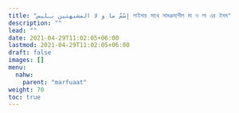 ```yaml
---
title: "إِسْمٌ ما و لا المشبهتين بـليس লাইসার সাথে সামঞ্জস্যশীল মা ও লা এর ইসম"
description: ""
lead: ""
date: 2021-04-29T11:02:05+06:00
lastmod: 2021-04-29T11:02:05+06:00
draft: false
images: []
menu: 
  nahw:
    parent: "marfuaat"
weight: 70
toc: true
---
```



